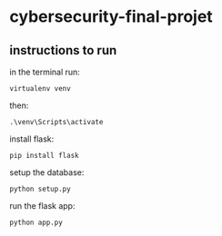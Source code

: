 # cybersecurity-final-projet


## instructions to run
in the terminal run: 
```
virtualenv venv
```
then:
```
.\venv\Scripts\activate
```
install flask:
```
pip install flask
```
setup the database:
``` 
python setup.py
```
run the flask app:
```
python app.py
```